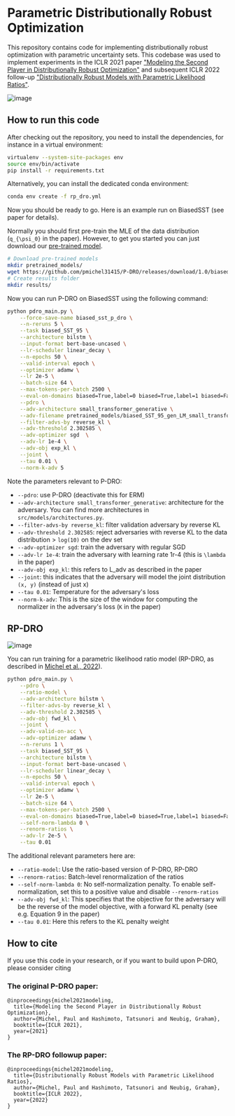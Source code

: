 # Parametric Distributionally Robust Optimization

This repository contains code for implementing distributionally robust optimization with parametric uncertainty sets. This codebase was used to implement experiments in the ICLR 2021 paper ["Modeling the Second Player in Distributionally Robust Optimization"](https://arxiv.org/abs/2103.10282) and subsequent ICLR 2022 follow-up ["Distributionally Robust Models with Parametric Likelihood Ratios"](http://arxiv.org/abs/2204.06340).

![image](https://user-images.githubusercontent.com/10391785/112060559-a320fe80-8b5d-11eb-9330-82af012f9bad.png)

## How to run this code

After checking out the repository, you need to install the dependencies, for instance in a virtual environment:

```bash
virtualenv --system-site-packages env
source env/bin/activate
pip install -r requirements.txt
```

Alternatively, you can install the dedicated conda environment:

```bash
conda env create -f rp_dro.yml
```

Now you should be ready to go. Here is an example run on BiasedSST (see paper for details).

Normally you should first pre-train the MLE of the data distribution (`q_{\psi_0}` in the paper). However, to get you started you can just download our [pre-trained model](https://github.com/pmichel31415/P-DRO/releases/download/1.0/biased_SST_95_gen_LM_small_transformer_generative_wikitext103_model.pt).

```bash
# Download pre-trained models
mkdir pretrained_models/
wget https://github.com/pmichel31415/P-DRO/releases/download/1.0/biased_SST_95_gen_LM_small_transformer_generative_wikitext103_model.pt -P pretrained_models/
# Create results folder
mkdir results/
```

Now you can run P-DRO on BiasedSST using the following command:

```bash
python pdro_main.py \
    --force-save-name biased_sst_p_dro \
    --n-reruns 5 \
    --task biased_SST_95 \
    --architecture bilstm \
    --input-format bert-base-uncased \
    --lr-scheduler linear_decay \
    --n-epochs 50 \
    --valid-interval epoch \
    --optimizer adamw \
    --lr 2e-5 \
    --batch-size 64 \
    --max-tokens-per-batch 2500 \
    --eval-on-domains biased=True,label=0 biased=True,label=1 biased=False,label=0 biased=False,label=1 \
    --pdro \
    --adv-architecture small_transformer_generative \
    --adv-filename pretrained_models/biased_SST_95_gen_LM_small_transformer_generative_wikitext103_model.pt \
    --filter-advs-by reverse_kl \
    --adv-threshold 2.302585 \
    --adv-optimizer sgd  \
    --adv-lr 1e-4 \
    --adv-obj exp_kl \
    --joint \
    --tau 0.01 \
    --norm-k-adv 5
```


Note the parameters relevant to P-DRO:

- `--pdro`: use P-DRO (deactivate this for ERM)
- `--adv-architecture small_transformer_generative`: architecture for the adversary. You can find more architectures in `src/models/architectures.py`.
- `--filter-advs-by reverse_kl`: filter validation adversary by reverse KL
- `--adv-threshold 2.302585`: reject adversaries with reverse KL to the data distribution > `log(10)` on the dev set
- `--adv-optimizer sgd`: train the adversary with regular SGD
- `--adv-lr 1e-4`: train the adversary with learning rate 1r-4 (this is `\lambda` in the paper)
- `--adv-obj exp_kl`: this refers to L_adv as described in the paper
- `--joint`: this indicates that the adversary will model the joint distribution `(x, y)` (instead of just x)
- `--tau 0.01`: Temperature for the adversary's loss
- `--norm-k-adv`: This is the size of the window for computing the normalizer in the adversary's loss (`K` in the paper)


## RP-DRO

![image](https://user-images.githubusercontent.com/10391785/163356611-3143da35-abdf-44d5-8989-066d9f8ca72e.png)


You can run training for a parametric likelihood ratio model (RP-DRO, as described in [Michel et al., 2022](http://arxiv.org/abs/2204.06340)).

```bash
python pdro_main.py \
    --pdro \
    --ratio-model \
    --adv-architecture bilstm \
    --filter-advs-by reverse_kl \
    --adv-threshold 2.302585 \
    --adv-obj fwd_kl \
    --joint \
    --adv-valid-on-acc \
    --adv-optimizer adamw \
    --n-reruns 1 \
    --task biased_SST_95 \
    --architecture bilstm \
    --input-format bert-base-uncased \
    --lr-scheduler linear_decay \
    --n-epochs 50 \
    --valid-interval epoch \
    --optimizer adamw \
    --lr 2e-5 \
    --batch-size 64 \
    --max-tokens-per-batch 2500 \
    --eval-on-domains biased=True,label=0 biased=True,label=1 biased=False,label=0 biased=False,label=1 \
    --self-norm-lambda 0 \
    --renorm-ratios \
    --adv-lr 2e-5 \
    --tau 0.01
```

The additional relevant parameters here are:

- `--ratio-model`: Use the ratio-based version of P-DRO, RP-DRO
- `--renorm-ratios`: Batch-level renormalization of the ratios
- `--self-norm-lambda 0`: No self-normalization penalty. To enable self-normalization, set this to a positive value and disable `--renorm-ratios`
- `--adv-obj fwd_kl`: This specifies that the objective for the adversary will be the reverse of the model objective, with a forward KL penalty (see e.g. Equation 9 in the paper)
- `--tau 0.01`: Here this refers to the KL penalty weight


## How to cite

If you use this code in your research, or if you want to build upon P-DRO, please consider citing

### The original P-DRO paper:

```
@inproceedings{michel2021modeling,
  title={Modeling the Second Player in Distributionally Robust Optimization},
  author={Michel, Paul and Hashimoto, Tatsunori and Neubig, Graham},
  booktitle={ICLR 2021},
  year={2021}
}
```

### The RP-DRO followup paper:

```
@inproceedings{michel2021modeling,
  title={Distributionally Robust Models with Parametric Likelihood Ratios},
  author={Michel, Paul and Hashimoto, Tatsunori and Neubig, Graham},
  booktitle={ICLR 2022},
  year={2022}
}
```
